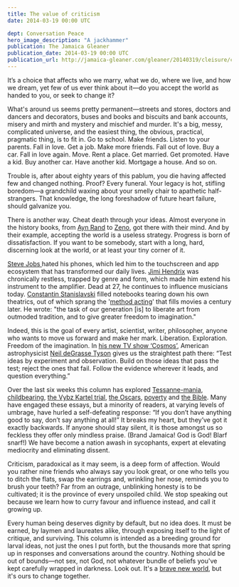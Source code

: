 ```yaml
---
title: The value of criticism
date: 2014-03-19 00:00 UTC

dept: Conversation Peace
hero_image_description: "A jackhammer"
publication: The Jamaica Gleaner
publication_date: 2014-03-19 00:00 UTC
publication_url: http://jamaica-gleaner.com/gleaner/20140319/cleisure/cleisure2.html
---
```


It’s a choice that affects who we marry, what we do, where we live, and how we
dream, yet few of us ever think about it—do you accept the world as handed to
you, or seek to change it?

What's around us seems pretty permanent—streets and stores, doctors and dancers
and decorators, buses and books and biscuits and bank accounts, misery and mirth
and mystery and mischief and murder. It's a big, messy, complicated universe,
and the easiest thing, the obvious, practical, pragmatic thing, is to fit in. Go
to school. Make friends. Listen to your parents. Fall in love. Get a job. Make
more friends. Fall out of love. Buy a car. Fall in love again. Move. Rent a
place. Get married. Get promoted. Have a kid. Buy another car. Have another kid.
Mortgage a house. And so on.

Trouble is, after about eighty years of this pablum, you die having affected few
and changed nothing. Proof? Every funeral. Your legacy is hot, stifling
boredom—a grandchild waxing about your smelly chair to apathetic half-strangers.
That knowledge, the long foreshadow of future heart failure, should galvanize
you.

There is another way. Cheat death through your ideas. Almost everyone in the
history books, from [Ayn Rand][1] to [Zeno][2], got there with their mind. And
by their example, accepting the world is a useless strategy. Progress is born of
dissatisfaction. If you want to be somebody, start with a long, hard, discerning
look at the world, or at least your tiny corner of it.

[Steve Jobs ][3]hated his phones, which led him to the touchscreen and app
ecosystem that has transformed our daily lives. [Jimi Hendrix][4] was
chronically restless, trapped by genre and form, which made him extend his
instrument to the amplifier. Dead at 27, he continues to influence musicians
today. [Constantin Stanislavski][5] filled notebooks tearing down his own
theatrics, out of which sprang the '[method acting][6]' that fills movies a
century later. He wrote: "the task of our generation [is] to liberate art from
outmoded tradition, and to give greater freedom to imagination."

Indeed, this is the goal of every artist, scientist, writer, philosopher, anyone
who wants to move us forward and make her mark. Liberation. Exploration. Freedom
of the imagination. In [his new TV show ‘Cosmos’][7], American astrophysicist
[Neil deGrasse Tyson][8] gives us the straightest path there: “Test ideas by
experiment and observation. Build on those ideas that pass the test; reject the
ones that fail. Follow the evidence wherever it leads, and question everything.”

Over the last six weeks this column has explored [Tessanne-mania][9],
[childbearing][10], [the Vybz Kartel trial][11], [the Oscars][12], [poverty][13]
and [the Bible][14]. Many have engaged these essays, but a minority of readers,
at varying levels of umbrage, have hurled a self-defeating response: “If you
don’t have anything good to say, don’t say anything at all!” It breaks my heart,
but they’ve got it exactly backwards. If anyone should stay silent, it is those
amongst us so feckless they offer only mindless praise. (Brand Jamaica! God is
God! Blarf snarf!) We have become a nation awash in sycophants, expert at
elevating mediocrity and eliminating dissent.

Criticism, paradoxical as it may seem, is a deep form of affection. Would you
rather nine friends who always say you look great, or one who tells you to ditch
the flats, swap the earrings and, wrinkling her nose, reminds you to brush your
teeth? Far from an outrage, unblinking honesty is to be cultivated; it is the
province of every unspoiled child. We stop speaking out because we learn how to
curry favour and influence instead, and call it growing up.

Every human being deserves dignity by default, but no idea does. It must be
earned, by laymen and laureates alike, through exposing itself to the light of
critique, and surviving. This column is intended as a breeding ground for larval
ideas, not just the ones I put forth, but the thousands more that spring up in
responses and conversations around the country. Nothing should be out of
bounds—not sex, not God, not whatever bundle of beliefs you've kept carefully
wrapped in darkness. Look out. It's a [brave new world][15], but it's ours to
change together.

[1]: https://en.wikipedia.org/wiki/Ayn_Rand
[2]: https://en.wikipedia.org/wiki/Zeno_of_Elea
[3]: https://en.wikipedia.org/wiki/Steve_Jobs
[4]: https://en.wikipedia.org/wiki/Jimi_Hendrix
[5]: https://en.wikipedia.org/wiki/Stanislavski
[6]: https://en.wikipedia.org/wiki/Method_acting
[7]: http://www.latimes.com/entertainment/tv/showtracker/la-et-st-cosmos-review-20140308,0,1959222.story#axzz2w8rxjQZF
[8]: https://en.wikipedia.org/wiki/Neil_deGrasse_Tyson
[9]: http://jamaica-gleaner.com/gleaner/20140205/cleisure/cleisure11.html
[10]: http://jamaica-gleaner.com/gleaner/20140212/cleisure/cleisure11.html
[11]: http://www.jamaica-gleaner.com/gleaner/20140219/cleisure/cleisure11.html
[12]: http://jamaica-gleaner.com/gleaner/20140226/cleisure/cleisure5.html
[13]: http://www.jamaica-gleaner.com/gleaner/20140305/cleisure/cleisure2.html
[14]: http://jamaica-gleaner.com/gleaner/20140312/cleisure/cleisure2.html
[15]: https://en.wikipedia.org/wiki/Brave_New_World
